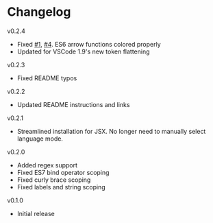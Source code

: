 # Changelog
v0.2.4
- Fixed [#1](https://github.com/joshpeng/Sublime-Babel-VSCode/issues/1), [#4](https://github.com/joshpeng/Sublime-Babel-VSCode/issues/4). ES6 arrow functions colored properly
- Updated for VSCode 1.9's new token flattening

v0.2.3
- Fixed README typos

v0.2.2
- Updated README instructions and links

v0.2.1
- Streamlined installation for JSX. No longer need to manually select language mode.

v0.2.0
- Added regex support
- Fixed ES7 bind operator scoping
- Fixed curly brace scoping
- Fixed labels and string scoping

v0.1.0
- Initial release